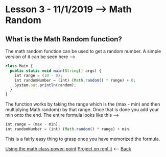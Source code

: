 # Lesson 3 - 11/1/2019 --> Math Random
## What is the Math Random function?
The math random function can be used to get a random number. A simple version of it can be seen here -->
```js
class Main {
  public static void main(String[] args) {
    int range = (10 - 0);
    int randomNumber = (int) (Math.random() * range) + 0;
    System.out.println(random);
  }
}
```
The function works by taking the range which is the (max - min) and then multiplying Math.random() by that range. Once that is done you add your min onto the end. The entire formula looks like this -->
```js
int range = (max - min);
int randomNumber = (int) (Math.random() * range) + min;
```
This is a fairly easy thing to grasp once you have memorized the formula.

[Using the math class power-point](https://github.com/Zxtreme03/ComputerScience/raw/master/CSA/CSA%20Powerpoints/UsingTheMathClass.ppt)
[Project on repl.it](https://repl.it/@Zxtreme03/MathRandomDemo)
<-- [Back](https://zxtreme03.github.io/ComputerScience/lessonsPage)
